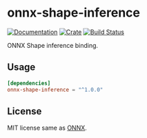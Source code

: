 # onnx-shape-inference

[![Documentation](https://docs.rs/onnx-shape-inference/badge.svg)](https://docs.rs/onnx-shape-inference/)
[![Crate](https://img.shields.io/crates/v/onnx-shape-inference.svg)](https://crates.io/crates/onnx-shape-inference)
[![Build Status](https://travis-ci.org/crackcomm/onnx-shape-inference-rs.svg?branch=master)](https://travis-ci.org/crackcomm/onnx-shape-inference-rs)

ONNX Shape inference binding.

## Usage

```Toml
[dependencies]
onnx-shape-inference = "^1.0.0"
```

## License

MIT license same as [ONNX](https://github.com/onnx/onnx).
